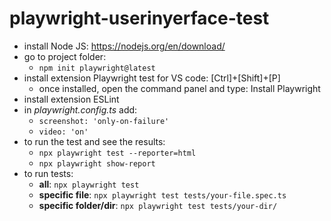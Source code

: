 # playwright-userinyerface-test
- install Node JS: https://nodejs.org/en/download/
- go to project folder: 
    - ```npm init playwright@latest```   
- install extension Playwright test for VS code: [Ctrl]+[Shift]+[P]
    - once installed, open the command panel and type: Install Playwright
- install extension ESLint
- in *playwright.config.ts* add: 
    - ```screenshot: 'only-on-failure'``` 
    - ```video: 'on'```
- to run the test and see the results: 
    - ```npx playwright test --reporter=html```
    - ```npx playwright show-report```
- to run tests: 
    - **all**: ```npx playwright test```
    - **specific file**: ```npx playwright test tests/your-file.spec.ts```
    - **specific folder/dir**: ```npx playwright test tests/your-dir/```